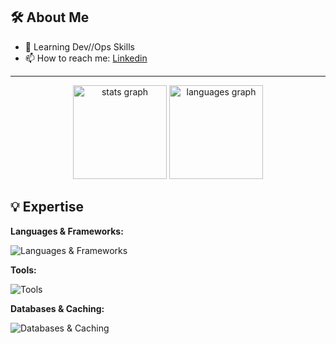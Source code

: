 ## 🛠️ About Me
- 🌱 Learning Dev//Ops Skills
- 📫 How to reach me: [Linkedin](https://www.linkedin.com/in/peerapon-phokum/)

---

<div align="center">
  <img src="https://github-readme-stats.vercel.app/api?username=peeraponph&hide_title=false&hide_rank=false&show_icons=true&include_all_commits=true&count_private=true&disable_animations=false&theme=github_dark&locale=en&hide_border=false" height="150" alt="stats graph"  />
  <img src="https://github-readme-stats.vercel.app/api/top-langs/?username=peeraponph&exclude_repo=nextjscloud&locale=en&hide_title=false&layout=compact&card_width=320&langs_count=5&theme=github_dark&hide_border=false" height="150" alt="languages graph"  />
</div>

## 💡 Expertise

**Languages & Frameworks:**  
<div style="margin-top: 5px;">
  <img src="https://skillicons.dev/icons?i=go,nodejs,python,nextjs,laravel,arduino" alt="Languages & Frameworks">
</div>

**Tools:**  
<div style="margin-top: 5px;">
  <img src="https://skillicons.dev/icons?i=linux,docker,kubernetes,kafka,cloudflare,kali,nginx,vim,azure" alt="Tools">
</div>

**Databases & Caching:**  
<div style="margin-top: 5px;">
  <img src="https://skillicons.dev/icons?i=mongodb,postgres,mysql,redis" alt="Databases & Caching">
</div>


<!---
peerapon3014/peerapon3014 is a ✨ special ✨ repository because its README.md (this file) appears on your GitHub profile.
You can click the Preview link to take a look at your changes.
--->
